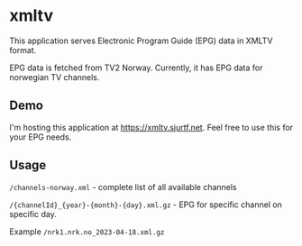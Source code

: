 # xmltv

This application serves Electronic Program Guide (EPG) data in XMLTV format.

EPG data is fetched from TV2 Norway. Currently, it has EPG data for norwegian TV channels.

## Demo

I'm hosting this application at https://xmltv.sjurtf.net.
Feel free to use this for your EPG needs.

## Usage

`/channels-norway.xml` - complete list of all available channels

`/{channelId}_{year}-{month}-{day}.xml.gz` - EPG for specific channel on specific day.

Example `/nrk1.nrk.no_2023-04-18.xml.gz`

